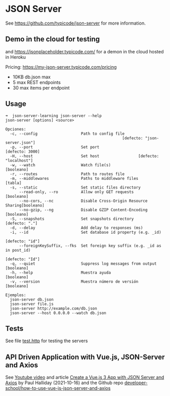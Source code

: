 # JSON Server

See <https://github.com/typicode/json-server> for more information.


## Demo in the cloud for testing

and <https://jsonplaceholder.typicode.com/> for a demon in the cloud hosted in Heroku 

Pricing: <https://my-json-server.typicode.com/pricing>

* 10KB db.json max
* 5 max REST endpoints
* 30 max items per endpoint

## Usage 

```
➜  json-server-learning json-server --help   
json-server [options] <source>

Opciones:
  -c, --config                   Path to config file
                                                   [defecto: "json-server.json"]
  -p, --port                     Set port                        [defecto: 3000]
  -H, --host                     Set host                 [defecto: "localhost"]
  -w, --watch                    Watch file(s)                        [booleano]
  -r, --routes                   Path to routes file
  -m, --middlewares              Paths to middleware files               [tabla]
  -s, --static                   Set static files directory
      --read-only, --ro          Allow only GET requests              [booleano]
      --no-cors, --nc            Disable Cross-Origin Resource Sharing[booleano]
      --no-gzip, --ng            Disable GZIP Content-Encoding        [booleano]
  -S, --snapshots                Set snapshots directory          [defecto: "."]
  -d, --delay                    Add delay to responses (ms)
  -i, --id                       Set database id property (e.g. _id)
                                                                 [defecto: "id"]
      --foreignKeySuffix, --fks  Set foreign key suffix (e.g. _id as in post_id)
                                                                 [defecto: "Id"]
  -q, --quiet                    Suppress log messages from output    [booleano]
  -h, --help                     Muestra ayuda                        [booleano]
  -v, --version                  Muestra número de versión            [booleano]

Ejemplos:
  json-server db.json
  json-server file.js
  json-server http://example.com/db.json
  json-server --host 0.0.0.0 --watch db.json

```

## Tests

See file [test.http](test.http) for testing the servers

## API Driven Application with Vue.js, JSON-Server and Axios

See [Youtube video](https://youtu.be/yNrqlxn0nc0) and article [Create a Vue.js 3 App with JSON Server and Axios](https://developer.school/how-to-use-vue-js-json-server-and-axios) by Paul Halliday (2021-10-16)
and the Github repo [developer-school/how-to-use-vue-js-json-server-and-axios](https://github.com/developer-school/how-to-use-vue-js-json-server-and-axios)